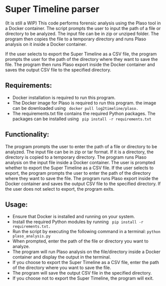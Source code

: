 # Super Timeline parser
(It is still a WIP)
This code performs forensic analysis using the Plaso tool in a Docker container. The script prompts the user to input the path of a file or directory to be analyzed. The input file can be in zip or unziped folder. The program then copies the file to a temporary directory and runs Plaso analysis on it inside a Docker container.

If the user selects to export the Super Timeline as a CSV file, the program prompts the user for the path of the directory where they want to save the file. The program then runs Plaso export inside the Docker container and saves the output CSV file to the specified directory.

## Requirements:

- Docker installation is required to run this program.
- The Docker image for Plaso is required to run this program. the image can be downloaded using ``` docker pull log2timeline/plaso.```
- The requirements.txt file contains the required Python packages. The packages can be installed using ``` pip install -r requirements.txt```

## Functionality:

The program prompts the user to enter the path of a file or directory to be analyzed.
The input file can be in zip or tar format. If it is a directory, the directory is copied to a temporary directory.
The program runs Plaso analysis on the input file inside a Docker container.
The user is prompted whether to export the Super Timeline as a CSV file.
If the user selects to export, the program prompts the user to enter the path of the directory where they want to save the file.
The program runs Plaso export inside the Docker container and saves the output CSV file to the specified directory.
If the user does not select to export, the program exits.

## Usage:

- Ensure that Docker is installed and running on your system.
- Install the required Python modules by running ``` pip install -r requirements.txt.```
- Run the script by executing the following command in a terminal: ``` python plaso_analysis.py ```
- When prompted, enter the path of the file or directory you want to analyze.
- The program will run Plaso analysis on the file/directory inside a Docker container and display the output in the terminal.
- If you choose to export the Super Timeline as a CSV file, enter the path of the directory where you want to save the file.
- The program will save the output CSV file in the specified directory.
- If you choose not to export the Super Timeline, the program will exit.
